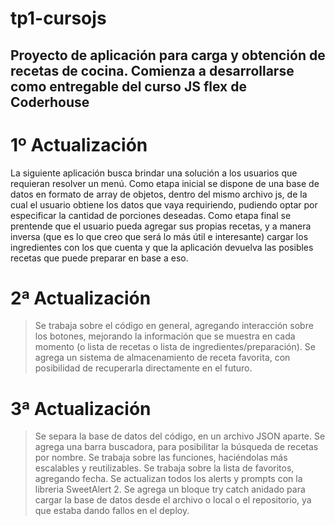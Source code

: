 # tp1-cursojs
## Proyecto de aplicación para carga y obtención de recetas de cocina. Comienza a desarrollarse como entregable del curso JS flex de Coderhouse

# 1º Actualización
La siguiente aplicación busca brindar una solución a los usuarios que requieran resolver un menú. Como etapa inicial se dispone de una base de datos en formato de array de objetos, dentro del mismo archivo js, de la cual el usuario obtiene los datos que vaya requiriendo, pudiendo optar por especificar la cantidad de porciones deseadas. Como etapa final se prentende que el usuario pueda agregar sus propias recetas, y a manera inversa (que es lo que creo que será lo más útil e interesante) cargar los ingredientes con los que cuenta y que la aplicación devuelva las posibles recetas que puede preparar en base a eso.

# 2ª Actualización
>Se trabaja sobre el código en general, agregando interacción sobre los botones, mejorando la información que se muestra en cada momento (o lista de recetas o lista de ingredientes/preparación).
>Se agrega un sistema de almacenamiento de receta favorita, con posibilidad de recuperarla directamente en el futuro.

# 3ª Actualización
>Se separa la base de datos del código, en un archivo JSON aparte.
>Se agrega una barra buscadora, para posibilitar la búsqueda de recetas por nombre.
>Se trabaja sobre las funciones, haciéndolas más escalables y reutilizables.
>Se trabaja sobre la lista de favoritos, agregando fecha.
>Se actualizan todos los alerts y prompts con la libreria SweetAlert 2.
>Se agrega un bloque try catch anidado para cargar la base de datos desde el archivo o local o el repositorio, ya que estaba dando fallos en el deploy.
